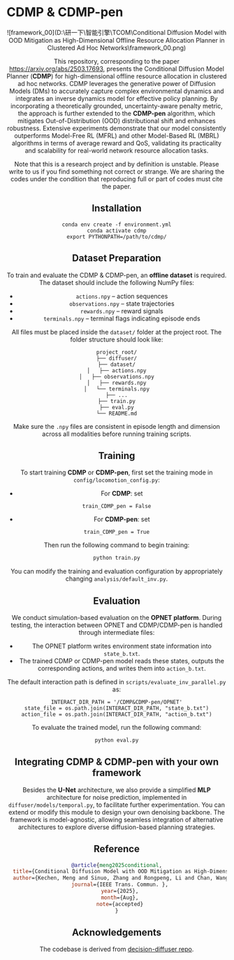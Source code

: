# CDMP & CDMP-pen
<div align="center">

![framework_00](D:\研一下\智能引擎\TCOM\Conditional Diffusion Model with OOD Mitigation as High-Dimensional Offline Resource Allocation Planner in Clustered Ad Hoc Networks\framework_00.png)

This repository, corresponding to the paper https://arxiv.org/abs/2503.17693, presents the Conditional Diffusion Model Planner (**CDMP**) for high-dimensional offline resource allocation in clustered ad hoc networks. CDMP leverages the generative power of Diffusion Models (DMs) to accurately capture complex environmental dynamics and integrates an inverse dynamics model for effective policy planning. By incorporating a theoretically grounded, uncertainty-aware penalty metric, the approach is further extended to the **CDMP-pen** algorithm, which mitigates Out-of-Distribution (OOD) distributional shift and enhances robustness. Extensive experiments demonstrate that our model consistently outperforms Model-Free RL (MFRL) and other Model-Based RL (MBRL) algorithms in terms of average reward and QoS, validating its practicality and scalability for real-world network resource allocation tasks.

Note that this is a research project and by definition is unstable. Please write to us if you find something not correct or strange. We are sharing the codes under the condition that reproducing full or part of codes must cite the paper.

## Installation

```
conda env create -f environment.yml
conda activate cdmp
export PYTHONPATH=/path/to/cdmp/
```

## Dataset Preparation

To train and evaluate the CDMP & CDMP-pen, an **offline dataset** is required. The dataset should include the following NumPy files:

- `actions.npy` – action sequences
- `observations.npy` – state trajectories
- `rewards.npy` – reward signals
- `terminals.npy` – terminal flags indicating episode ends

All files must be placed inside the `dataset/` folder at the project root. The folder structure should look like:

```
project_root/
├── diffuser/
├── dataset/
│   ├── actions.npy
│   ├── observations.npy
│   ├── rewards.npy
│   └── terminals.npy
├── ...
├── train.py
├── eval.py
└── README.md
```

Make sure the `.npy` files are consistent in episode length and dimension across all modalities before running training scripts.

## Training

To start training **CDMP** or **CDMP-pen**, first set the training mode in `config/locomotion_config.py`:

- For **CDMP**: set

```
train_CDMP_pen = False
```

- For **CDMP-pen**: set

```
train_CDMP_pen = True
```

Then run the following command to begin training:

```bash
python train.py
```

You can modify the training and evaluation configuration by appropriately changing `analysis/default_inv.py`.

## Evaluation

We conduct simulation-based evaluation on the **OPNET platform**. During testing, the interaction between OPNET and CDMP/CDMP-pen is handled through intermediate files:

- The OPNET platform writes environment state information into `state_b.txt`.
- The trained CDMP or CDMP-pen model reads these states, outputs the corresponding actions, and writes them into `action_b.txt`.

The default interaction path is defined in `scripts/evaluate_inv_parallel.py` as:

```
INTERACT_DIR_PATH = '/CDMP&CDMP-pen/OPNET'
state_file = os.path.join(INTERACT_DIR_PATH, "state_b.txt")
action_file = os.path.join(INTERACT_DIR_PATH, "action_b.txt")
```

To evaluate the trained model, run the following command:

```bash
python eval.py
```

## Integrating CDMP & CDMP-pen with your own framework

Besides the **U-Net** architecture, we also provide a simplified **MLP** architecture for noise prediction, implemented in `diffuser/models/temporal.py`, to facilitate further experimentation. You can extend or modify this module to design your own denoising backbone. The framework is model-agnostic, allowing seamless integration of alternative architectures to explore diverse diffusion-based planning strategies.

## Reference

```bibtex
@article{meng2025conditional,
  title={Conditional Diffusion Model with OOD Mitigation as High-Dimensional Offline Resource Allocation Planner in Clustered Ad Hoc Networks},
  author={Kechen, Meng and Sinuo, Zhang and Rongpeng, Li and Chan, Wang and Ming, Lei and Zhifeng, Zhao},
  journal={IEEE Trans. Commun. },
  year={2025},
  month={Aug},
  note={accepted}
}
```
## Acknowledgements

The codebase is derived from [decision-diffuser repo](https://github.com/anuragajay/decision-diffuser/tree/main).